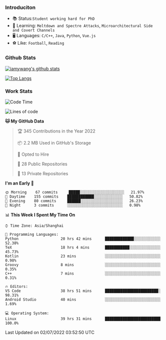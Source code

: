 ### Introduciton

- 📚 Status:`Student working hard for PhD`
- 🔎 Learning: `Meltdown and Spectre Attacks`, `Microarchitectural Side and Covert Channels`
- 🖥️ Languages: `C/C++`, `Java`, `Python`, `Vue.js`
- ⚽ Like: `Football`, `Reading`

### Github Stats

[![iamywang's github stats](https://github-readme-stats.vercel.app/api?username=iamywang&count_private=true&show_icons=true)]()

[![Top Langs](https://github-readme-stats.vercel.app/api/top-langs/?username=iamywang&layout=compact)]()

### Work Stats

<!--START_SECTION:waka-->
![Code Time](http://img.shields.io/badge/Code%20Time-490%20hrs%2016%20mins-blue)

![Lines of code](https://img.shields.io/badge/From%20Hello%20World%20I%27ve%20Written--38%20Thousand%20lines%20of%20code-blue)

**🐱 My GitHub Data** 

> 🏆 345 Contributions in the Year 2022
 > 
> 📦 2.2 MB Used in GitHub's Storage 
 > 
> 💼 Opted to Hire
 > 
> 📜 28 Public Repositories 
 > 
> 🔑 13 Private Repositories  
 > 
**I'm an Early 🐤** 

```text
🌞 Morning    67 commits     █████░░░░░░░░░░░░░░░░░░░░   21.97% 
🌆 Daytime    155 commits    ████████████░░░░░░░░░░░░░   50.82% 
🌃 Evening    80 commits     ██████░░░░░░░░░░░░░░░░░░░   26.23% 
🌙 Night      3 commits      ░░░░░░░░░░░░░░░░░░░░░░░░░   0.98%

```


📊 **This Week I Spent My Time On** 

```text
⌚︎ Time Zone: Asia/Shanghai

💬 Programming Languages: 
Python                   20 hrs 42 mins      █████████████░░░░░░░░░░░░   52.38% 
TeX                      18 hrs 4 mins       ███████████░░░░░░░░░░░░░░   45.73% 
Kotlin                   23 mins             ░░░░░░░░░░░░░░░░░░░░░░░░░   0.98% 
Groovy                   8 mins              ░░░░░░░░░░░░░░░░░░░░░░░░░   0.35% 
C++                      7 mins              ░░░░░░░░░░░░░░░░░░░░░░░░░   0.31%

🔥 Editors: 
VS Code                  38 hrs 51 mins      ████████████████████████░   98.31% 
Android Studio           40 mins             ░░░░░░░░░░░░░░░░░░░░░░░░░   1.69%

💻 Operating System: 
Linux                    39 hrs 31 mins      █████████████████████████   100.0%

```


 Last Updated on 02/07/2022 03:52:50 UTC
<!--END_SECTION:waka-->
